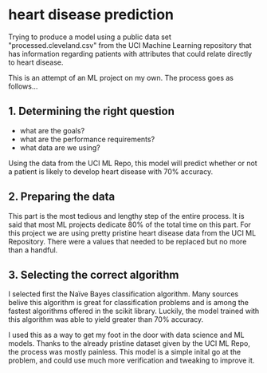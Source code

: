 # heart disease prediction
Trying to produce a model using a public data set "processed.cleveland.csv" from the UCI Machine Learning repository that has information regarding patients with attributes that could relate directly to heart disease.

This is an attempt of an ML project on my own. The process goes as follows...


## 1. Determining the right question
- what are the goals?
- what are the performance requirements?
- what data are we using?

Using the data from the UCI ML Repo, this model will predict whether or not a patient is likely to develop heart disease with 70% accuracy.


## 2. Preparing the data
This part is the most tedious and lengthy step of the entire process. It is said that most ML projects dedicate 80% of the total time on this part. For this project we are using pretty pristine heart disease data from the UCI ML Repository. There were a values that needed to be replaced but no more than a handful.


## 3. Selecting the correct algorithm
I selected first the Naïve Bayes classification algorithm. Many sources belive this algorithm is great for classification problems and is among the fastest algorithms offered in the scikit library. Luckily, the model trained with this algorithm was able to yield greater than 70% accuracy.


I used this as a way to get my foot in the door with data science and ML models. Thanks to the already pristine dataset given by the UCI ML Repo, the process was mostly painless. This model is a simple inital go at the problem, and could use much more verification and tweaking to improve it.
